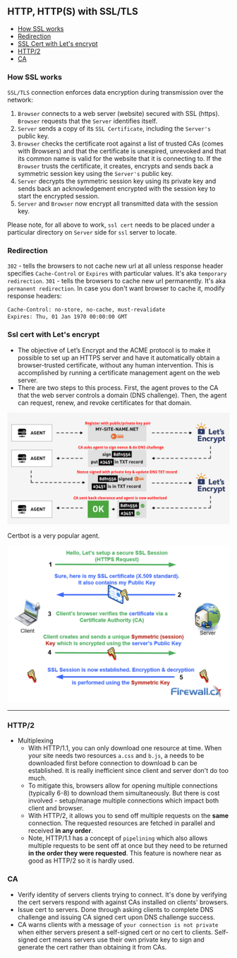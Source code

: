 ## HTTP, HTTP(S) with SSL/TLS

- [How SSL works](#how-ssl-works)
- [Redirection](#redirection)
- [SSL Cert with Let's encrypt](#Ssl-cert-with-lets-encrypt)
- [HTTP/2](#http/2)
- [CA](#ca)

### How SSL works

`SSL/TLS` connection enforces data encryption during transmission over the network:

1. `Browser` connects to a web server (website) secured with SSL (https). `Browser` requests that the `Server` identifies itself.
2. `Server` sends a copy of its `SSL Certificate`, including the `Server's` public key.
3. `Browser` checks the certificate root against a list of trusted CAs (comes with Browsers) and that the certificate is unexpired, unrevoked and that its common name is valid for the website that it is connecting to. If the `Browser` trusts the certificate, it creates, encrypts and sends back a symmetric session key using the `Server's` public key.
4. `Server` decrypts the symmetric session key using its private key and sends back an acknowledgement encrypted with the session key to start the encrypted session.
5. `Server` and `Browser` now encrypt all transmitted data with the session key.

Please note, for all above to work, `ssl cert` needs to be placed under a particular directory on `Server` side for `ssl` server to locate.

### Redirection

`302` - tells the browsers to not cache new url at all unless response header specifies `Cache-Control` or `Expires` with particular values. It's aka `temporary redirection`.
`301` - tells the browsers to cache new url permanently. It's aka `permanent redirection`.
In case you don't want browser to cache it, modify response headers:

```
Cache-Control: no-store, no-cache, must-revalidate
Expires: Thu, 01 Jan 1970 00:00:00 GMT
```

### Ssl cert with Let's encrypt

- The objective of Let’s Encrypt and the ACME protocol is to make it possible to set up an HTTPS server and have it automatically obtain a browser-trusted certificate, without any human intervention. This is accomplished by running a certificate management agent on the web server.
- There are two steps to this process. First, the agent proves to the CA that the web server controls a domain (DNS challenge). Then, the agent can request, renew, and revoke certificates for that domain.

![ACME_CA](./ACME_let's_encrypt.png)

Certbot is a very popular agent.

![How Https work](./how_https_work.png)

---

### HTTP/2

- Multiplexing
  - With HTTP/1.1, you can only download one resource at time. When your site needs two resources `a.css` and `b.js`, a needs to be downloaded first
    before connection to download b can be established. It is really inefficient since client and server don't do too much.
  - To mitigate this, browsers allow for opening multiple connections (typically 6-8) to download them simultaneously. But there is cost involved - setup/manage multiple connections which impact both client and browser.
  - With HTTP/2, it allows you to send off multiple requests on the **same** connection. The requested resources are fetched in parallel and received
    **in any order**.
  - Note, HTTP/1.1 has a concept of `pipelining` which also allows multiple requests to be sent off at once but they need to be returned **in the order they were requested**. This feature is nowhere near as good as HTTP/2 so it is hardly used.

### CA

- Verify identity of servers clients trying to connect. It's done by verifying the cert servers respond with against CAs installed on clients' browsers.
- Issue cert to servers. Done through asking clients to complete DNS challenge and issuing CA signed cert upon DNS challenge success.
- CA warns clients with a message of `your connection is not private` when either servers present a self-signed cert or no cert to clients. Self-signed cert means servers use their own private key to sign and generate the cert rather than obtaining it from CAs.








